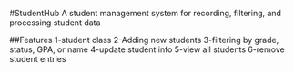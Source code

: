 #StudentHub
A student management system for recording, filtering, and processing student data

##Features
1-student class
2-Adding new students 
3-filtering by grade, status, GPA, or name
4-update student info
5-view all students
6-remove student entries
